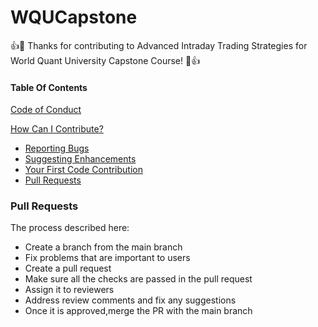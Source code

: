# WQUCapstone
:+1::tada: Thanks for contributing to Advanced Intraday Trading Strategies for World Quant University Capstone Course! :tada::+1: 

#### Table Of Contents

[Code of Conduct](#code-of-conduct)

[How Can I Contribute?](#how-can-i-contribute)
  * [Reporting Bugs](#reporting-bugs)
  * [Suggesting Enhancements](#suggesting-enhancements)
  * [Your First Code Contribution](#your-first-code-contribution)
  * [Pull Requests](#pull-requests)

### Pull Requests

The process described here:
- Create a branch from the main branch
- Fix problems that are important to users
- Create a pull request
- Make sure all the checks are passed in the pull request 
- Assign it to reviewers
- Address review comments and fix any suggestions
- Once it is approved,merge the PR with the main branch